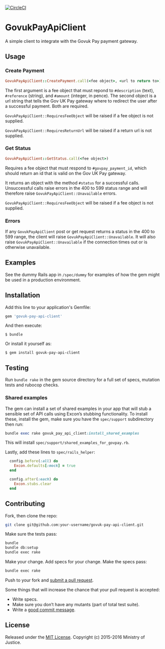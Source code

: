 [![CircleCI](https://circleci.com/gh/ministryofjustice/govuk-pay-api-client.svg?style=svg&circle-token=7fcc2b811dde84109b6615aa4e7b6ed89350ea53)](https://circleci.com/gh/ministryofjustice/govuk-pay-api-client)

# GovukPayApiClient

A simple client to integrate with the Govuk Pay payment gateway.

## Usage

### Create Payment

```ruby
GovukPayApiClient::CreatePayment.call(<fee object>, <url to return to>)
```

The first argument is a fee object that must repond to `#description`
(text), `#reference` (string), and `#amount` (integer, in pence). The
second object is a url string that tells the Gov UK Pay gateway where to
redirect the user after a successful payment.  Both are required.

`GovukPayApiClient::RequiresFeeObject` will be raised if a fee object is
not supplied.

`GovukPayApiClient::RequiresReturnUrl` will be raised if a return url is
not supplied.

### Get Status

```ruby
GovukPayApiClient::GetStatus.call(<fee object>)
```

Requires a fee object that must respond to `#govpay_payment_id`, which
should return an id that is valid on the Gov UK Pay gateway.

It returns an object with the method `#status` for a successful calls.
Unsuccessful calls raise errors in the 400 to 599 status range and will
therefore raise `GovukPayApiClient::Unavailable` errors.

`GovukPayApiClient::RequiresFeeObject` will be raised if a fee object is
not supplied.

### Errors

If any `GovukPayApiClient` post or get request returns a status in the
400 to 599 range, the client will raise
`GovukPayApiClient::Unavailable`.  It will also raise
`GovukPayApiClient::Unavailable` if the connection times out or is
otherwise unavailable.


## Examples

See the dummy Rails app in `/spec/dummy` for examples of how the gem might
be used in a production environment.
## Installation

Add this line to your application's Gemfile:

```ruby
gem 'govuk-pay-api-client'
```

And then execute:

    $ bundle

Or install it yourself as:

    $ gem install govuk-pay-api-client

## Testing

Run `bundle rake` in the gem source directory for a full set of specs,
mutation tests and rubocop checks.

### Shared examples

The gem can install a set of shared examples in your app that will stub
a sensible set of API calls using Excon’s stubbing functionality. To
install these, install the gem, make sure you have the `spec/support`
subdirectory then run:

```ruby
bundle exec rake govuk_pay_api_client:install_shared_examples
```

This will install `spec/support/shared_examples_for_govpay.rb`.

Lastly, add these lines to `spec/rails_helper`:

```ruby
  config.before(:all) do
    Excon.defaults[:mock] = true
  end

  config.after(:each) do
    Excon.stubs.clear
  end
```

## Contributing

Fork, then clone the repo:

```bash
git clone git@github.com:your-username/govuk-pay-api-client.git
```

Make sure the tests pass:

```bash
bundle
bundle db:setup
bundle exec rake
```

Make your change. Add specs for your change. Make the specs pass:

```bash
bundle exec rake
```

Push to your fork and [submit a pull request][pr].

[pr]: https://github.com/ministryofjustice/govuk-pay-api-client/compare

Some things that will increase the chance that your pull request is
accepted:

* Write specs.
* Make sure you don’t have any mutants (part of total test suite).
* Write a [good commit message][commit].

[commit]: https://github.com/alphagov/styleguides/blob/master/git.md

## License
Released under the [MIT License](http://opensource.org/licenses/MIT).
Copyright (c) 2015-2016 Ministry of Justice.
